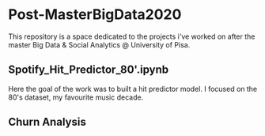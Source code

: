 # Post-MasterBigData2020

This repository is a space dedicated to the projects i've worked on after the master Big Data & Social Analytics @ University of Pisa.


## Spotify_Hit_Predictor_80'.ipynb
Here the goal of the work was to built a hit predictor model. I focused on the 80's dataset, my favourite music decade.



## Churn Analysis
